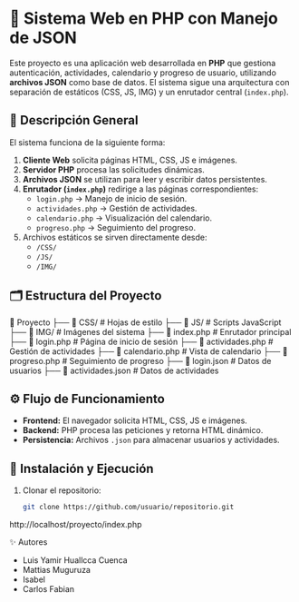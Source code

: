 # 📌 Sistema Web en PHP con Manejo de JSON

Este proyecto es una aplicación web desarrollada en **PHP** que gestiona autenticación, actividades, calendario y progreso de usuario, utilizando **archivos JSON** como base de datos. El sistema sigue una arquitectura con separación de estáticos (CSS, JS, IMG) y un enrutador central (`index.php`).

## 📜 Descripción General

El sistema funciona de la siguiente forma:

1. **Cliente Web** solicita páginas HTML, CSS, JS e imágenes.
2. **Servidor PHP** procesa las solicitudes dinámicas.
3. **Archivos JSON** se utilizan para leer y escribir datos persistentes.
4. **Enrutador (`index.php`)** redirige a las páginas correspondientes:
   - `login.php` → Manejo de inicio de sesión.
   - `actividades.php` → Gestión de actividades.
   - `calendario.php` → Visualización del calendario.
   - `progreso.php` → Seguimiento del progreso.
5. Archivos estáticos se sirven directamente desde:
   - `/CSS/`
   - `/JS/`
   - `/IMG/`

## 🗂 Estructura del Proyecto
📂 Proyecto
├── 📂 CSS/ # Hojas de estilo
├── 📂 JS/ # Scripts JavaScript
├── 📂 IMG/ # Imágenes del sistema
├── 📜 index.php # Enrutador principal
├── 📜 login.php # Página de inicio de sesión
├── 📜 actividades.php # Gestión de actividades
├── 📜 calendario.php # Vista de calendario
├── 📜 progreso.php # Seguimiento de progreso
├── 📜 login.json # Datos de usuarios
├── 📜 actividades.json # Datos de actividades


## ⚙️ Flujo de Funcionamiento

- **Frontend:** El navegador solicita HTML, CSS, JS e imágenes.
- **Backend:** PHP procesa las peticiones y retorna HTML dinámico.
- **Persistencia:** Archivos `.json` para almacenar usuarios y actividades.

## 🚀 Instalación y Ejecución

1. Clonar el repositorio:
   ```bash
   git clone https://github.com/usuario/repositorio.git

http://localhost/proyecto/index.php

✨ Autores
- Luis Yamir Huallcca Cuenca
- Mattias Muguruza
- Isabel
- Carlos
Fabian
